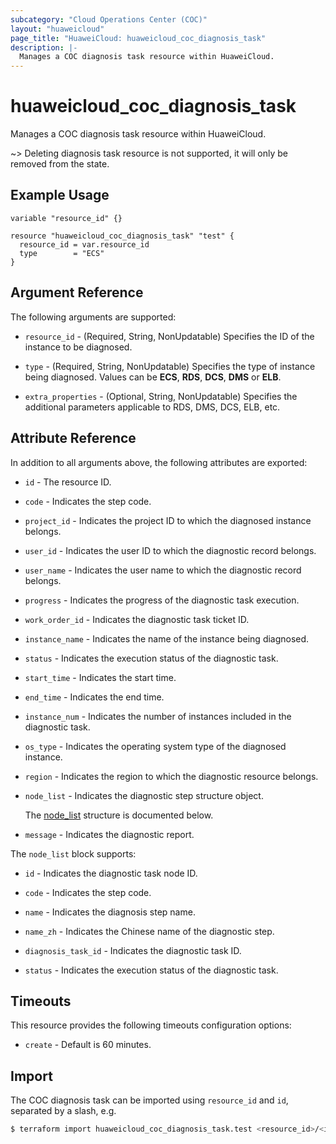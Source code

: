 ```yaml
---
subcategory: "Cloud Operations Center (COC)"
layout: "huaweicloud"
page_title: "HuaweiCloud: huaweicloud_coc_diagnosis_task"
description: |-
  Manages a COC diagnosis task resource within HuaweiCloud.
---
```


# huaweicloud_coc_diagnosis_task

Manages a COC diagnosis task resource within HuaweiCloud.

~> Deleting diagnosis task resource is not supported, it will only be removed from the state.

## Example Usage

```hcl
variable "resource_id" {}

resource "huaweicloud_coc_diagnosis_task" "test" {
  resource_id = var.resource_id
  type        = "ECS"
}
```

## Argument Reference

The following arguments are supported:

* `resource_id` - (Required, String, NonUpdatable) Specifies the ID of the instance to be diagnosed.

* `type` - (Required, String, NonUpdatable) Specifies the type of instance being diagnosed.
  Values can be **ECS**, **RDS**, **DCS**, **DMS** or **ELB**.

* `extra_properties` - (Optional, String, NonUpdatable) Specifies the additional parameters applicable to RDS, DMS, DCS,
  ELB, etc.

## Attribute Reference

In addition to all arguments above, the following attributes are exported:

* `id` - The resource ID.

* `code` - Indicates the step code.

* `project_id` - Indicates the project ID to which the diagnosed instance belongs.

* `user_id` - Indicates the user ID to which the diagnostic record belongs.

* `user_name` - Indicates the user name to which the diagnostic record belongs.

* `progress` - Indicates the progress of the diagnostic task execution.

* `work_order_id` - Indicates the diagnostic task ticket ID.

* `instance_name` - Indicates the name of the instance being diagnosed.

* `status` - Indicates the execution status of the diagnostic task.

* `start_time` - Indicates the start time.

* `end_time` - Indicates the end time.

* `instance_num` - Indicates the number of instances included in the diagnostic task.

* `os_type` - Indicates the operating system type of the diagnosed instance.

* `region` - Indicates the region to which the diagnostic resource belongs.

* `node_list` - Indicates the diagnostic step structure object.

  The [node_list](#node_list_struct) structure is documented below.

* `message` - Indicates the diagnostic report.

<a name="node_list_struct"></a>
The `node_list` block supports:

* `id` - Indicates the diagnostic task node ID.

* `code` - Indicates the step code.

* `name` - Indicates the diagnosis step name.

* `name_zh` - Indicates the Chinese name of the diagnostic step.

* `diagnosis_task_id` - Indicates the diagnostic task ID.

* `status` - Indicates the execution status of the diagnostic task.

## Timeouts

This resource provides the following timeouts configuration options:

* `create` - Default is 60 minutes.

## Import

The COC diagnosis task can be imported using `resource_id` and `id`, separated by a slash, e.g.

```bash
$ terraform import huaweicloud_coc_diagnosis_task.test <resource_id>/<id>
```
